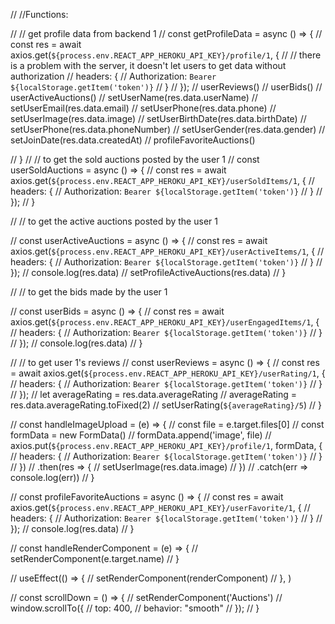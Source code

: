 // //Functions:

//   // get profile data from backend 1
//   const getProfileData = async () => {
//     const res = await axios.get(`${process.env.REACT_APP_HEROKU_API_KEY}/profile/1`, {
//       // there is a problem with the server, it doesn't let users to get data without authorization
//       headers: {
//         Authorization: `Bearer ${localStorage.getItem('token')}`
//       }
//     });
//     userReviews()
//     userBids()
//     userActiveAuctions()
//     setUserName(res.data.userName)
//     setUserEmail(res.data.email)
//     setUserPhone(res.data.phone)
//     setUserImage(res.data.image)
//     setUserBirthDate(res.data.birthDate)
//     setUserPhone(res.data.phoneNumber)
//     setUserGender(res.data.gender)
//     setJoinDate(res.data.createdAt)
//     profileFavoriteAuctions()


//   }
//   // to get the sold auctions posted by the user 1
//   const userSoldAuctions = async () => {
//     const res = await axios.get(`${process.env.REACT_APP_HEROKU_API_KEY}/userSoldItems/1`, {
//       headers: {
//         Authorization: `Bearer ${localStorage.getItem('token')}`
//       }
//     });
//   }

//   // to get the active auctions posted by the user 1

//   const userActiveAuctions = async () => {
//     const res = await axios.get(`${process.env.REACT_APP_HEROKU_API_KEY}/userActiveItems/1`, {
//       headers: {
//         Authorization: `Bearer ${localStorage.getItem('token')}`
//       }
//     });
//     console.log(res.data)
//     setProfileActiveAuctions(res.data)
//   }

//   // to get the bids made by the user 1


//   const userBids = async () => {
//     const res = await axios.get(`${process.env.REACT_APP_HEROKU_API_KEY}/userEngagedItems/1`, {
//       headers: {
//         Authorization: `Bearer ${localStorage.getItem('token')}`
//       }
//     });
//     console.log(res.data)
//   }

//   // to get user 1's reviews
//   const userReviews = async () => {
//     const res = await axios.get(`${process.env.REACT_APP_HEROKU_API_KEY}/userRating/1`, {
//       headers: {
//         Authorization: `Bearer ${localStorage.getItem('token')}`
//       }
//     });
//     let averageRating = res.data.averageRating
//     averageRating = res.data.averageRating.toFixed(2)
//     setUserRating(`${averageRating}/5`)
//   }

//   const handleImageUpload = (e) => {
//     const file = e.target.files[0]
//     const formData = new FormData()
//     formData.append('image', file)
//     axios.put(`${process.env.REACT_APP_HEROKU_API_KEY}/profile/1`, formData, {
//       headers: {
//         Authorization: `Bearer ${localStorage.getItem('token')}`
//       }
//     })
//       .then(res => {
//         setUserImage(res.data.image)
//       })
//       .catch(err => console.log(err))
//   }

//   const profileFavoriteAuctions = async () => {
//     const res = await axios.get(`${process.env.REACT_APP_HEROKU_API_KEY}/userFavorite/1`, {
//       headers: {
//         Authorization: `Bearer ${localStorage.getItem('token')}`
//       }
//     });
//     console.log(res.data)
//   }


//   const handleRenderComponent = (e) => {
//     setRenderComponent(e.target.name)
//   }

//   useEffect(() => {
//     setRenderComponent(renderComponent)
//   }, )

//   const scrollDown = () => {
//     setRenderComponent('Auctions')
//     window.scrollTo({
//       top: 400,
//       behavior: "smooth"
//     });
//   }